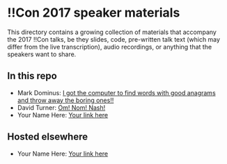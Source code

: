 # !!Con 2017 speaker materials

This directory contains a growing collection of materials that accompany the 2017 !!Con talks, be they slides, code, pre-written talk text (which may differ from the live transcription), audio recordings, or anything that the speakers want to share.

## In this repo

  * Mark Dominus: [I got the computer to find words with good anagrams and throw away the boring ones!!](mark-dominus-i-found-the-best-anagram)
  * David Turner: [Om! Nom! Nash!](http://novalis.org/talks/onn/)
  * Your Name Here: [Your link here](your-directory-name)


## Hosted elsewhere

  * Your Name Here: [Your link here](http://example.com)

